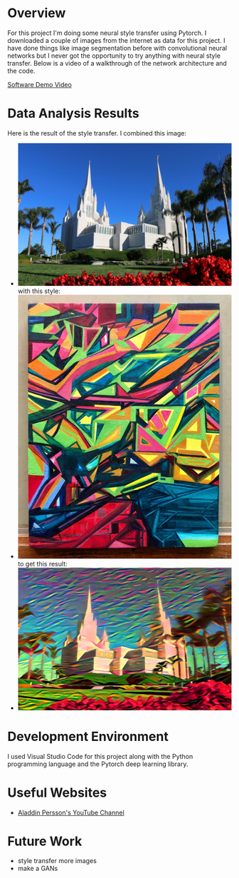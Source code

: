 # Overview

For this project I'm doing some neural style transfer using Pytorch. I downloaded a couple of images from the internet as data for this project.
I have done things like image segmentation before with convolutional neural networks but I never got the opportunity to try anything with neural style transfer. 
Below is a video of a walkthrough of the network architecture and the code.

[Software Demo Video](http://youtube.link.goes.here)

# Data Analysis Results

Here is the result of the style transfer.
I combined this image:
 * ![San Diego Temple](san_diego_temple.jpg)
with this style:
 * ![modern art](modern_art.jpg)
to get this result:
 * ![San Diego LDS temple in style](modern_temple.png)
# Development Environment

I used Visual Studio Code for this project along with the Python programming language and the Pytorch deep learning library.

# Useful Websites

* [Aladdin Persson's YouTube Channel](https://www.youtube.com/channel/UCkzW5JSFwvKRjXABI-UTAkQ)

# Future Work

* style transfer more images
* make a GANs
